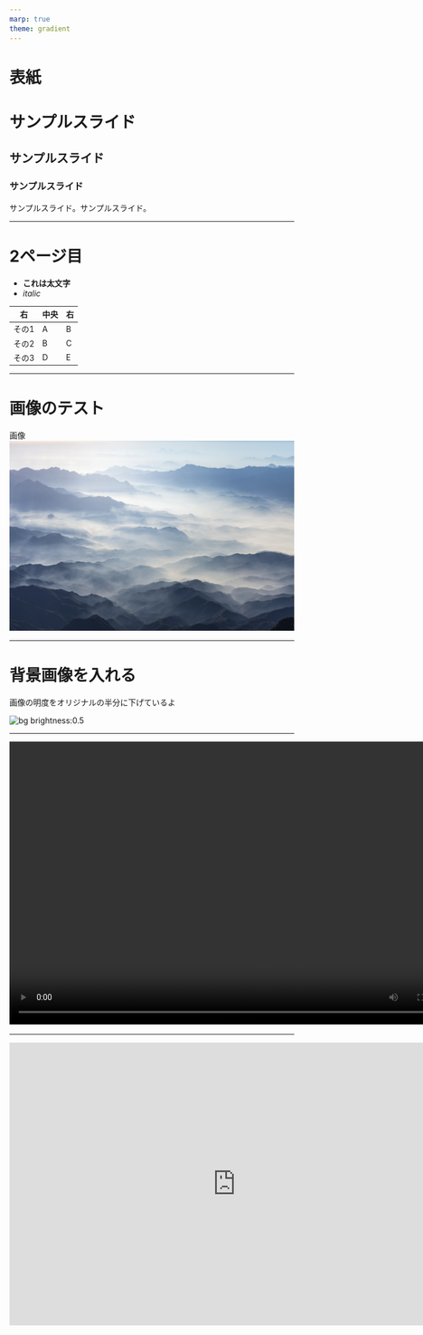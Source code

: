 ```yaml
---
marp: true
theme: gradient
---
```

<!--paginate: true-->
<!--footer: フッターの文字列ですよ-->

# 表紙
# サンプルスライド
## サンプルスライド
### サンプルスライド
サンプルスライド。サンプルスライド。

---
# 2ページ目

* **これは太文字**
* *italic*

|右   |中央|右 |
|-----|----|---|
|その1 |A   |B  |
|その2 |B   |C  |
|その3 |D   |E  |

---

# 画像のテスト
画像
![width:700px center](img/iStock-1777773387.jpg)

---

<!--_color: white-->

# 背景画像を入れる
画像の明度をオリジナルの半分に下げているよ

![bg brightness:0.5](img/iStock-1419410282.jpg)

---

<video src="img/test_mov.mp4" width="800" height="500" controls></video>

---

<iframe width="800" height="500" src="https://www.youtube.com/embed/aXQ2xeLKgYY?si=9OJd4oYo-Y9HA_cH" title="YouTube video player" frameborder="0" allow="accelerometer; autoplay; clipboard-write; encrypted-media; gyroscope; picture-in-picture; web-share" allowfullscreen></iframe>